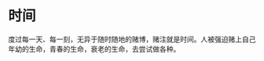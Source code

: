 # 时间

度过每一天、每一刻，无异于随时随地的赌博，赌注就是时间。人被强迫赌上自己年幼的生命，青春的生命，衰老的生命，去尝试做各种。
<!--stackedit_data:
eyJoaXN0b3J5IjpbLTEzMDA0NTcxMDYsMTQ1MzI4NTM1NywtMT
AxMjYwNzk0XX0=
-->